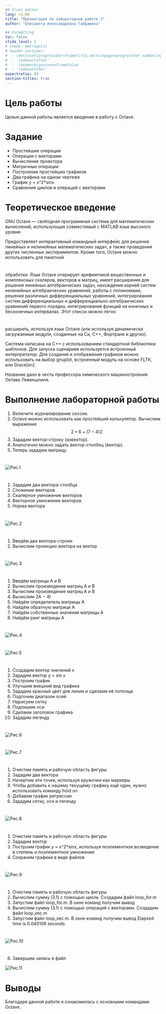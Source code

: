 ```yaml
---
## Front matter
lang: ru-RU
title: "Презентация по лабораторной работе 3"
author: "Елизавета Александровна Гайдамака"

## Formatting
toc: false
slide_level: 2
# theme: metropolis
# header-includes: 
#  - \metroset{progressbar=frametitle,sectionpage=progressbar,numbering=fraction}
#  - '\makeatletter'
#  - '\beamer@ignorenonframefalse'
#  - '\makeatother'
aspectratio: 43
section-titles: true
---
```


# Цель работы

Целью данной работы является введение в работу с Octave.

# Задание

- Простейшие операции
- Операции с векторами
- Вычисление проектора
- Матричные операции
- Построение простейших графиков
- Два графика на одном чертеже
- График y = x^2*sinx
- Сравнение циклов и операций с векторами

# Теоретическое введение

GNU Octave — свободная программная система для математических вычислений, использующая совместимый с MATLAB язык высокого уровня.

Предоставляет интерактивный командный интерфейс для решения линейных и нелинейных математических задач, а также проведения других численных экспериментов. Кроме того, Octave можно использовать для пакетной 

#

обработки. Язык Octave оперирует арифметикой вещественных и комплексных скаляров, векторов и матриц, имеет расширения для решения линейных алгебраических задач, нахождения корней систем нелинейных алгебраических уравнений, работы с полиномами, решения различных дифференциальных 
уравнений, интегрирования систем дифференциальных и дифференциально-алгебраических уравнений первого порядка, интегрирования функций на конечных и бесконечных интервалах. Этот список можно легко 

#

расширить, используя язык Octave (или используя динамически загружаемые модули, созданные на Си, C++, Фортране и других).

Система написана на C++ с использованием стандартной библиотеки шаблонов. Для запуска сценариев используется встроенный интерпретатор. Для создания и отображения графиков можно использовать на выбор gnuplot, встроенный модуль на основе FLTK, или Grace[en].

Название дано в честь профессора химического машиностроения Октава Левеншпиля.

# Выполнение лабораторной работы

1. Включите журналирование сессии.
2. Octave можно использовать как простейший калькулятор. Вычислим выражение
$$ 2 × 6 + (7 − 4)2$$
3. Зададим вектор-строку (ковектор).
4. Аналогично можно задать вектор-столбец (вектор).
5. Теперь зададим матрицу.

#

![Рис.1](image\picture1.png)  

#

1. Зададим два вектора-столбца
2. Сложение векторов
3. Скалярное умножение векторов
4. Векторное умножение векторов
5. Норма вектора

#

![Рис.2](image\picture2.png)  

#

1. Введём два вектора-строки
2. Вычислим проекцию вектора на вектор

#

![Рис.3](image\picture3.png) 

#

1. Введём матрицы А и В
2. Вычислим произведение матриц А и В
3. Вычислим произведение матриц А и В
4. Вычислим 2A − 4I
5. Найдём определитель матрицы А
6. Найдём обратную матрице А
7. Найдём собственные значения матрицы A
8. Найдём ранг матрицы A

#

![Рис.4](image\picture4.png)  

#

![Рис.5](image\picture5.png)  

#

1. Создадим вектор значений x
2. Зададим вектор y = sin x
3. Построим график
4. Улучшим внешний вид графика
5. Зададим красный цвет для линии и сделаем её потолще
6. Подгоним диапазон осей
7. Нарисуем сетку
8. Подпишем оси
9. Сделаем заголовок графика
10. Зададим легенду

#

![Рис.6](image\picture6.png)

#

![Рис.7](image\picture7.png)  

#

1. Очистим память и рабочую область фигуры
2. Зададим два вектора
3. Начертим эти точки, используя кружочки как маркеры
4. Чтобы добавить к нашему текущему графику ещё один, нужно использовать команду hold on
5. Добавим график регрессии
6. Зададим сетку, оси и легенду

#

![Рис.8](image\picture8.png)  

#

1. Очистим память и рабочую область фигуры
2. Зададим вектор
3. Построим график y = x^2*sinx, используя поэлементное возведение в степень и поэлементное умножение
5. Сохраним графики в виде файлов

#

![Рис.9](image\picture9.png)

#

1. Очистим память и рабочую область фигуры
2. Вычислим сумму (3.1) с помощью цикла. Создадим файл loop_for.m
3. Запустим файл loop_for.m. В окне команд получим вывод
4. Вычислим сумму (3.1) с помощью операций с векторами. Создадим файл loop_vec.m
5. Запустим файл loop_vec.m. В окне команд получим вывод
Elapsed time is 0.040108 seconds.

#

![Рис.10](image\picture10.png)

#

6. Завершим запись в файл

![Рис.11](image\picture11.png)

# Выводы

Благодаря данной работе я ознакомилась с основными командами Octave.
